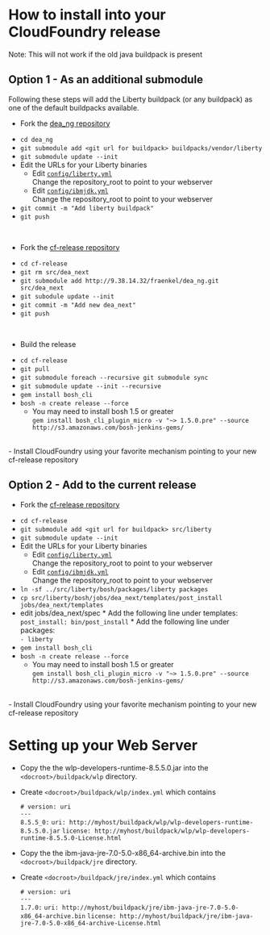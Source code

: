 # How to install into your CloudFoundry release
Note: This will not work if the old java buildpack is present

## Option 1 - As an additional submodule

Following these steps will add the Liberty buildpack (or any buildpack) as one of the default buildpacks available.

- Fork the [dea_ng repository](https://github.com/cloudfoundry/dea_ng)
 * `cd dea_ng`
 * `git submodule add <git url for buildpack> buildpacks/vendor/liberty`
 * `git submodule update --init`
 * Edit the URLs for your Liberty binaries
   * Edit [`config/liberty.yml`][liberty.yml]  
     Change the repository_root to point to your webserver
   * Edit [`config/ibmjdk.yml`][ibmjdk.yml]  
     Change the repository_root to point to your webserver
 * `git commit -m "Add liberty buildpack"`
 * `git push`

 <br/>

- Fork the [cf-release repository](https://github.com/cloudfoundry/cf-release)
 * `cd cf-release`
 * `git rm src/dea_next`
 * `git submodule add http://9.38.14.32/fraenkel/dea_ng.git src/dea_next`
 * `git subodule update --init`
 * `git commit -m "Add new dea_next"`
 * `git push`

 <br/>

- Build the release
 * `cd cf-release`
 * `git pull`
 * `git submodule foreach --recursive git submodule sync`
 * `git submodule update --init --recursive`
 * `gem install bosh_cli`
 * `bosh -n create release --force`
     * You may need to install bosh 1.5 or greater  
       `gem install bosh_cli_plugin_micro -v "~> 1.5.0.pre" --source http://s3.amazonaws.com/bosh-jenkins-gems/`

<br/>
- Install CloudFoundry using your favorite mechanism pointing to your new cf-release repository

## Option 2 - Add to the current release
- Fork the [cf-release repository](https://github.com/cloudfoundry/cf-release)
 * `cd cf-release`
 * `git submodule add <git url for buildpack> src/liberty`
 * `git submodule update --init`
 * Edit the URLs for your Liberty binaries
   * Edit [`config/liberty.yml`][liberty.yml]  
     Change the repository_root to point to your webserver
   * Edit [`config/ibmjdk.yml`][ibmjdk.yml]  
     Change the repository_root to point to your webserver
 * `ln -sf ../src/liberty/bosh/packages/liberty packages`
 * `cp src/liberty/bosh/jobs/dea_next/templates/post_install jobs/dea_next/templates`
 * edit jobs/dea_next/spec
		* Add the following line under templates:  
	  	  `post_install: bin/post_install`
	  	* Add the following line under packages:  
	  	  `- liberty`
 * `gem install bosh_cli`
 * `bosh -n create release --force`
     * You may need to install bosh 1.5 or greater  
	   `gem install bosh_cli_plugin_micro -v "~> 1.5.0.pre" --source http://s3.amazonaws.com/bosh-jenkins-gems/`

<br/>
- Install CloudFoundry using your favorite mechanism pointing to your new cf-release repository


# Setting up your Web Server
- Copy the the wlp-developers-runtime-8.5.5.0.jar into the `<docroot>/buildpack/wlp` directory.
- Create `<docroot>/buildpack/wlp/index.yml` which contains  
	
	`# version: uri`  
	`---`  
	`8.5.5_0:` 
	    `uri: http://myhost/buildpack/wlp/wlp-developers-runtime-8.5.5.0.jar` 
	    `license: http://myhost/buildpack/wlp/wlp-developers-runtime-8.5.5.0-License.html` 
	
- Copy the the ibm-java-jre-7.0-5.0-x86_64-archive.bin into the `<docroot>/buildpack/jre` directory.
- Create `<docroot>/buildpack/jre/index.yml` which contains  
	
	`# version: uri`  
	`---`  
	`1.7.0:` 
	    `uri: http://myhost/buildpack/jre/ibm-java-jre-7.0-5.0-x86_64-archive.bin`
	    `license: http://myhost/buildpack/jre/ibm-java-jre-7.0-5.0-x86_64-archive-License.html`  
	

[liberty.yml]: ../config/liberty.yml
[ibmjdk.yml]: ../config/ibmjdk.yml